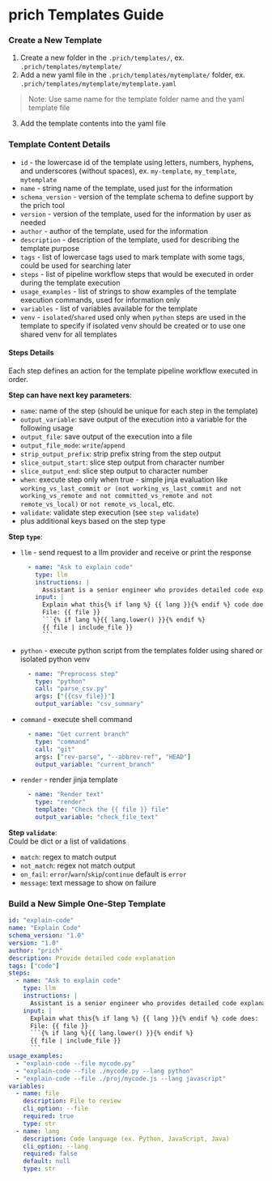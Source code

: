 # prich Templates Guide

### Create a New Template

1. Create a new folder in the `.prich/templates/`, ex. `.prich/templates/mytemplate/`
2. Add a new yaml file in the `.prich/templates/mytemplate/` folder, ex. `.prich/templates/mytemplate/mytemplate.yaml`
> Note: Use same name for the template folder name and the yaml template file
3. Add the template contents into the yaml file

### Template Content Details

* `id` - the lowercase id of the template using letters, numbers, hyphens, and underscores (without spaces), ex. `my-template`, `my_template`, `mytemplate` 
* `name` - string name of the template, used just for the information
* `schema_version` - version of the template schema to define support by the prich tool
* `version` - version of the template, used for the information by user as needed
* `author` - author of the template, used for the information
* `description` - description of the template, used for describing the template purpose
* `tags` - list of lowercase tags used to mark template with some tags, could be used for searching later
* `steps` - list of pipeline workflow steps that would be executed in order during the template execution
* `usage_examples` - list of strings to show examples of the template execution commands, used for information only
* `variables` - list of variables available for the template
* `venv` - `isolated`/`shared` used only when `python` steps are used in the template to specify if isolated venv should be created or to use one shared venv for all templates

#### Steps Details  
Each step defines an action for the template pipeline workflow executed in order.

**Step can have next key parameters**:
* `name`: name of the step (should be unique for each step in the template)
* `output_variable`: save output of the execution into a variable for the following usage
* `output_file`: save output of the execution into a file
* `output_file_mode`: `write`/`append`
* `strip_output_prefix`: strip prefix string from the step output
* `slice_output_start`: slice step output from character number
* `slice_output_end`: slice step output to character number
* `when`: execute step only when true - simple jinja evaluation like `working_vs_last_commit or (not working_vs_last_commit and not working_vs_remote and not committed_vs_remote and not remote_vs_local)` or `not remote_vs_local`, etc.
* `validate`: validate step execution (see `step validate`)
* plus additional keys based on the step type

**Step `type`**:
* `llm` - send request to a llm provider and receive or print the response
    ```yaml
      - name: "Ask to explain code"
        type: llm
        instructions: |
          Assistant is a senior engineer who provides detailed code explanation.
        input: |
          Explain what this{% if lang %} {{ lang }}{% endif %} code does:
          File: {{ file }}
          ```{% if lang %}{{ lang.lower() }}{% endif %}
          {{ file | include_file }}
          ```
    ```

* `python` - execute python script from the templates folder using shared or isolated python venv
    ```yaml
      - name: "Preprocess step"
        type: "python"
        call: "parse_csv.py"
        args: ["{{csv_file}}"]
        output_variable: "csv_summary"
    ```

* `command` - execute shell command
    ```yaml
      - name: "Get current branch"
        type: "command"
        call: "git"
        args: ["rev-parse", "--abbrev-ref", "HEAD"]
        output_variable: "current_branch"
    ```

* `render` - render jinja template
    ```yaml
      - name: "Render text"
        type: "render"
        template: "Check the {{ file }} file"
        output_variable: "check_file_text"
    ```

**Step `validate`**:  
Could be dict or a list of validations
* `match`: regex to match output
* `not_match`: regex not match output
* `on_fail`: `error`/`warn`/`skip`/`continue` default is `error`
* `message`: text message to show on failure


### Build a New Simple One-Step Template

```yaml
id: "explain-code"
name: "Explain Code"
schema_version: "1.0"
version: "1.0"
author: "prich"
description: Provide detailed code explanation
tags: ["code"]
steps:
  - name: "Ask to explain code"
    type: llm
    instructions: |
      Assistant is a senior engineer who provides detailed code explanation.
    input: |
      Explain what this{% if lang %} {{ lang }}{% endif %} code does:
      File: {{ file }}
      ```{% if lang %}{{ lang.lower() }}{% endif %}
      {{ file | include_file }}
      ```
usage_examples:
  - "explain-code --file mycode.py"
  - "explain-code --file ./mycode.py --lang python"
  - "explain-code --file ./proj/mycode.js --lang javascript"
variables:
  - name: file
    description: File to review
    cli_option: --file
    required: true
    type: str
  - name: lang
    description: Code language (ex. Python, JavaScript, Java)
    cli_option: --lang
    required: false
    default: null
    type: str
```